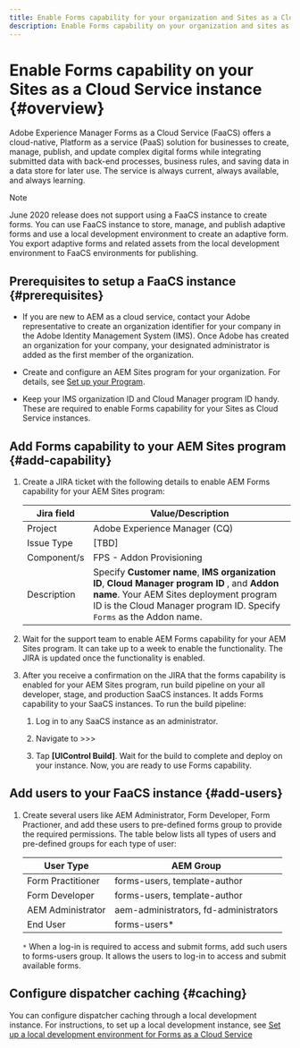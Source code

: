 ```yaml
---
title: Enable Forms capability for your organization and Sites as a Cloud Service instances 
description: Enable Forms capability on your organization and sites as a Cloud Service instance
---
```


# Enable Forms capability on your Sites as a Cloud Service instance {#overview}

Adobe Experience Manager Forms as a Cloud Service (FaaCS) offers a cloud-native, Platform as a service (PaaS) solution for businesses to create, manage, publish, and update complex digital forms while integrating submitted data with back-end processes, business rules, and saving data in a data store for later use. The service is always current, always available, and always learning. 

>[!NOTE]
>
> June 2020 release does not support using a FaaCS instance to create forms. You can use FaaCS instance to store, manage, and publish adaptive forms and use a local development environment to create an adaptive form. You export adaptive forms and related assets from the local development environment to FaaCS environments for publishing.


## Prerequisites to setup a FaaCS instance {#prerequisites}

* If you are new to AEM as a cloud service, contact your Adobe representative to create an organization identifier for your company in the Adobe Identity Management System (IMS). Once Adobe has created an organization for your company, your designated administrator is added as the first member of the organization.

* Create and configure an AEM Sites program for your organization. For details, see [Set up your Program](https://docs.adobe.com/content/help/en/experience-manager-cloud-manager/using/getting-started/setting-up-program.html).

* Keep your IMS organization ID and Cloud Manager program ID handy. These are required to enable Forms capability for your Sites as Cloud Service instances.


## Add Forms capability to your AEM Sites program {#add-capability}

1. Create a JIRA ticket with the following details to enable AEM Forms capability for your AEM Sites program:

    | Jira field  | Value/Description  |
    |---|---|
    | Project | Adobe Experience Manager (CQ) |
    | Issue Type | [TBD]|
    | Component/s | FPS - Addon Provisioning |
    | Description  | Specify **Customer name**, **IMS organization ID**, **Cloud Manager program ID** , and **Addon name**. Your AEM Sites deployment program ID is the Cloud Manager program ID. Specify `Forms` as the Addon name.

1. Wait for the support team to enable AEM Forms capability for your AEM Sites program. It can take up to a week to enable the functionality. The JIRA is updated once the functionality is enabled. 

1. After you receive a confirmation on the JIRA that the forms capability is enabled for your AEM Sites program, run build pipeline on your all developer, stage, and production SaaCS instances. It adds Forms capability to your SaaCS instances. To run the build pipeline:

    1. Log in to any SaaCS instance as an administrator. 

    1. Navigate to >>>

    1. Tap **[UIControl Build]**. Wait for the build to complete and deploy on your instance. Now, you are ready to use Forms capability. 

## Add users to your FaaCS instance {#add-users}

1. Create several users like AEM Administrator, Form Developer, Form Practioner, and add these users to pre-defined forms group to provide the required permissions. The table below lists all types of users and pre-defined groups for each type of user:
  
    | User Type | AEM Group |
    |---|---|
    | Form Practitioner  | forms-users, template-author  |
    | Form Developer | forms-users, template-author |
    | AEM Administrator | aem-administrators, fd-administrators |
    | End User| forms-users*  |

    `*` When a log-in is required to access and submit forms, add such users to  forms-users group. It allows the users to log-in to access and submit available forms.
   

## Configure dispatcher caching {#caching}

You can configure dispatcher caching through a local development instance. For instructions, to set up a local development instance, see [Set up a local development environment for Forms as a Cloud Service](C:\Users\khsingh\Documents\GitHub\experience-manager-forms-cloud-service.en\help\setup-local-development-environment.md)

